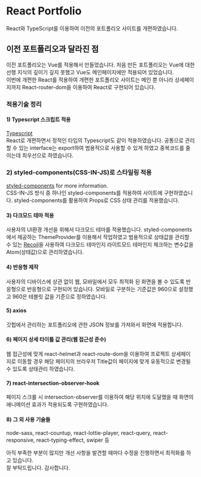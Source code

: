 # React Portfolio
React와 TypeScript를 이용하여 이전의 포트폴리오 사이트를 개편하였습니다.

## 이전 포트폴리오과 달라진 점
이전 포트폴리오는 Vue를 적용해서 만들었습니다. 처음 만든 포트폴리오는 Vue에 대한 선행 지식의 깊이기 깊지 못했고 Vue도 메인페이지에만 적용되어 있었습니다.  
이번에 개편한 React를 적용하여 개편한 포트폴리오 사이트는 메인 뿐 아니라 상세페이지까지 React-router-dom을 이용하여 React로 구현되어 있습니다.

### 적용기술 정리
#### 1) Typescript 스크립트 적용
[Typescript](https://www.typescriptlang.org/)  
React로 개편하면서 정적인 타입의 Typescript도 같이 적용하였습니다. 공통으로 관리할 수 있는 interface는 export하여 범용적으로 사용할 수 있게 하였고 중복코드를 줄이는데 최우선으로 하였습니다.

### 2) styled-components(CSS-IN-JS)로 스타일링 적용
[styled-components](https://styled-components.com/) for more information.  
CSS-IN-JS 방식 중 하나인 styled-components를 적용하여 사이트에 구현하였습니다. styled-components를 활용하여 Props로 CSS 상태 관리를 적용했습니다.

#### 3) 다크모드 테마 적용
사용자의 UI환경 개선을 위해서 다크모드 테마를 적용했습니다. styled-components에서 제공하는 ThemeProvider를 이용해서 작업하였고 범용적으로 상태값을 관리할 수 있는 [Recoil](https://recoiljs.org/ko/)을 사용하여 다크모드 테마인지 라이트모드 테마인지 체크하는 변수값을 Atom(상태값)으로 관리하였습니다.

#### 4) 반응형 제작
사용자의 디바이스에 상관 없이 웹, 모바일에서 모두 최적화 된 화면을 볼 수 있도록 반응형으로 반응형으로 구현되어 있습니다. 모바일로 구분하는 기준값은 960으로 설정했고 960은 테블릿 값을 기준으로 정하였습니다. 

#### 5) axios
깃헙에서 관리하는 포트폴리오에 관한 JSON 정보를 가져와서 화면에 적용합니다.

#### 6) 페이지 상세 타이틀 값 관리(웹 접근성 준수)
웹 접근성에 맞게 react-helmet과 react-route-dom을 이용하여 프로젝트 상세페이지로 이동할 경우 해당 페이지의 브라우저 Title값이 페이지에 맞게 유동적으로 변경될 수 있도록 상태관리 하였습니다.

#### 7) react-intersection-observer-hook
페이지 스크롤 시 intersection-observer를 이용하여 해당 위치에 도달했을 때 화면의 애니메이션 효과가 적용되도록 구현하였습니다. 

#### 8) 그 외 사용 기술들
node-sass, react-countup, react-lottie-player, react-query, react-responsive, react-typing-effect, swiper 등


아직 부족한 부분이 많지만 개선 사항을 발견할 때마다 수정을 진행하면서 최적화를 하고 있습니다.  
잘 부탁드립니다. 감사합니다.
